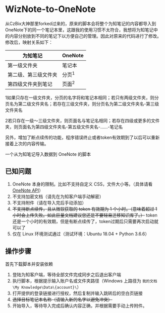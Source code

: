 # WizNote-to-OneNote
从CzBix大神那里forked过来的，原来的脚本会将整个为知笔记的内容都导入到OneNote下的同一个笔记本里，这跟我的使用习惯不太符合，我想将为知笔记中的内容分别放到不同的笔记下以方便自己的管理。因此对原来的代码进行了修改。修改后，映射关系如下： 

| 为知笔记             | OneNote          |
| -------------------- | ---------------- |
| 第一级文件夹         | 笔记本           |
| 第二级、第三级文件夹 | 分页<sup>1</sup> |
| 第四级文件夹到笔记   | 页面<sup>2</sup> |

1如果只存在一级文件夹，分页的名字将和笔记本相同；若只有两级文件夹，则分页名为第二级文件夹名；若存在三级文件夹，则分页名为第二级文件夹名-第三级文件夹名

2若只存在一级～三级文件夹，则页面名与笔记名相同；若存在四级或更多的文件夹，则页面名为第四级文件夹名-第五级文件夹名-……-笔记名

另外，增加了断点续传的功能，程序错误终止或者token有效期到了以后可以重新接着上次的内容传输。

一个从为知笔记导入数据到 OneNote 的脚本

## 已知问题
1. OneNote 本身的限制。比如不支持自定义 CSS，文件大小等。（具体请看 [OneNote API](https://dev.onenote.com/docs)）
2. 不支持加密文档（请先在为知客户端手动解密）
3. 不支持附件（请在导入完后手动添加）
4. ~~不支持断点续传，且从微软获取的 token 有效期为 1 个小时。（意味着超过 1 小时会上传失败。如此巨量文档建议您还是不要轻易迁移知识库了。）~~
token还是一个小时的有效期，但是有断点续传了，token过期后只需要再次启动就可以了
5. 仅在 Linux 环境测试通过（测试环境：Ubuntu 18.04 + Python 3.6.6）

## 操作步骤
首先下载脚本并安装依赖

1. 登陆为知客户端，等待全部文件完成同步之后退出客户端
2. 执行脚本，根据提示输入账户名或文件夹路径（Windows 上路径为 `我的文档\My Knowledge\Data\{account}\`）
3. 打开提供的登录链接进行授权，然后复制并输入跳转后的空白页链接
4. ~~选择目标笔记本名称（请输入新的名字以避免冲突）~~
5. 开始导入，等待导入完成后确认内容正确，并根据需要手动上传附件。

